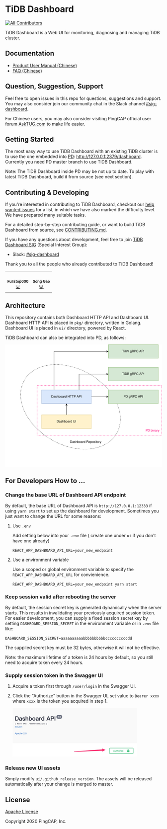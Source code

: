 # TiDB Dashboard
<!-- ALL-CONTRIBUTORS-BADGE:START - Do not remove or modify this section -->
[![All Contributors](https://img.shields.io/badge/all_contributors-2-orange.svg?style=flat-square)](#contributors-)
<!-- ALL-CONTRIBUTORS-BADGE:END -->

TiDB Dashboard is a Web UI for monitoring, diagnosing and managing TiDB cluster.

## Documentation

- [Product User Manual (Chinese)](https://pingcap.com/docs-cn/stable/dashboard/dashboard-intro/)
- [FAQ (Chinese)](https://pingcap.com/docs-cn/stable/dashboard/dashboard-faq/)

## Question, Suggestion, Support

Feel free to open issues in this repo for questions, suggestions and support. You may also consider join our community chat in the Slack channel [#sig-dashboard](https://slack.tidb.io/invite?team=tidb-community&channel=sig-dashboard&ref=github_dashboard_repo).

For Chinese users, you may also consider visiting PingCAP official user forum [AskTUG.com](https://asktug.com/) to make life easier.

## Getting Started

The most easy way to use TiDB Dashboard with an existing TiDB cluster is to use the one embedded
into [PD]: http://127.0.0.1:2379/dashboard. Currently you need PD
master branch to use TiDB Dashboard.

Note: The TiDB Dashboard inside PD may be not up to date. To play with latest TiDB Dashboard, build
it from source (see next section).

## Contributing & Developing

If you're interested in contributing to TiDB Dashboard, checkout our [help wanted issues](https://github.com/pingcap-incubator/tidb-dashboard/issues?q=is%3Aopen+label%3Astatus%2Fhelp-wanted+sort%3Aupdated-desc)
for a list, in which we have also marked the difficulty level. We have prepared many suitable tasks.

For a detailed step-by-step contributing guide, or want to build TiDB Dashboard from source,
see [CONTRIBUTING.md](./CONTRIBUTING.md).

If you have any questions about development, feel free to join [TiDB Dashboard SIG]
(Special Interest Group):

- Slack: [#sig-dashboard](https://slack.tidb.io/invite?team=tidb-community&channel=sig-dashboard&ref=github_dashboard_repo)

Thank you to all the people who already contributed to TiDB Dashboard!

<!-- ALL-CONTRIBUTORS-LIST:START - Do not remove or modify this section -->
<!-- prettier-ignore-start -->
<!-- markdownlint-disable -->
<table>
  <tr>
    <td align="center"><a href="https://github.com/Fullstop000"><img src="https://avatars1.githubusercontent.com/u/12471960?v=4" width="100px;" alt=""/><br /><sub><b>Fullstop000</b></sub></a><br /><a href="https://github.com/pingcap-incubator/tidb-dashboard/commits?author=Fullstop000" title="Code">💻</a></td>
    <td align="center"><a href="https://yisaer.github.io"><img src="https://avatars1.githubusercontent.com/u/13427348?v=4" width="100px;" alt=""/><br /><sub><b>Song Gao</b></sub></a><br /><a href="https://github.com/pingcap-incubator/tidb-dashboard/commits?author=Yisaer" title="Code">💻</a></td>
  </tr>
</table>

<!-- markdownlint-enable -->
<!-- prettier-ignore-end -->
<!-- ALL-CONTRIBUTORS-LIST:END -->

## Architecture

This repository contains both Dashboard HTTP API and Dashboard UI. Dashboard HTTP API is placed in
`pkg/` directory, written in Golang. Dashboard UI is placed in `ui/` directory, powered by React.

TiDB Dashboard can also be integrated into PD, as follows:

![](etc/arch_overview.svg)

## For Developers How to ...

### Change the base URL of Dashboard API endpoint

By default, the base URL of Dashboard API is `http://127.0.0.1:12333` if using `yarn start` to set up the dashboard for development. Sometimes you just want to change the URL for some reasons:

1. Use `.env`

   Add setting below into your `.env` file ( create one under `ui` if you don't have one already)

   ```shell
   REACT_APP_DASHBOARD_API_URL=your_new_endpoint
   ```

2. Use a environment variable

   Use a scoped or global environment variable to specify the `REACT_APP_DASHBOARD_API_URL` for convienience.

   ```shell
   REACT_APP_DASHBOARD_API_URL=your_new_endpoint yarn start
   ```

### Keep session valid after rebooting the server

By default, the session secret key is generated dynamically when the server starts. This results in
invalidating your previously acquired session token. For easier development, you can supply a fixed
session secret key by setting `DASHBOARD_SESSION_SECRET` in the environment variable or in `.env`
file like:

```env
DASHBOARD_SESSION_SECRET=aaaaaaaaaabbbbbbbbbbccccccccccdd
```

The supplied secret key must be 32 bytes, otherwise it will not be effective.

Note: the maximum lifetime of a token is 24 hours by default, so you still need to acquire token
every 24 hours.

### Supply session token in the Swagger UI

1. Acquire a token first through `/user/login` in the Swagger UI.

2. Click the "Authorize" button in the Swagger UI, set value to `Bearer xxxx` where `xxxx` is the
   token you acquired in step 1.

   <img src="etc/readme_howto_swagger_session.jpg" width="400">

### Release new UI assets

Simply modify `ui/.github_release_version`. The assets will be released automatically after your
change is merged to master.

[tidb dashboard sig]: https://github.com/pingcap/community/tree/master/special-interest-groups/sig-dashboard
[pd]: https://github.com/pingcap/pd

## License

[Apache License](/LICENSE)

Copyright 2020 PingCAP, Inc.
